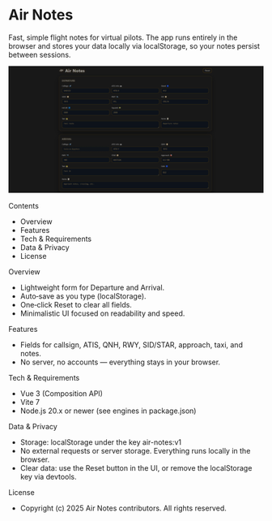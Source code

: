 Air Notes
=========

Fast, simple flight notes for virtual pilots. The app runs entirely in the browser and stores your data locally via localStorage, so your notes persist between sessions.

![Air Notes screenshot](docs/screenshot.PNG)

Contents
- Overview
- Features
- Tech & Requirements
- Data & Privacy
- License

Overview
- Lightweight form for Departure and Arrival.
- Auto‑save as you type (localStorage).
- One‑click Reset to clear all fields.
- Minimalistic UI focused on readability and speed.

Features
- Fields for callsign, ATIS, QNH, RWY, SID/STAR, approach, taxi, and notes.
- No server, no accounts — everything stays in your browser.

Tech & Requirements
- Vue 3 (Composition API)
- Vite 7
- Node.js 20.x or newer (see engines in package.json)

Data & Privacy
- Storage: localStorage under the key air-notes:v1
- No external requests or server storage. Everything runs locally in the browser.
- Clear data: use the Reset button in the UI, or remove the localStorage key via devtools.

License
- Copyright (c) 2025 Air Notes contributors. All rights reserved.
